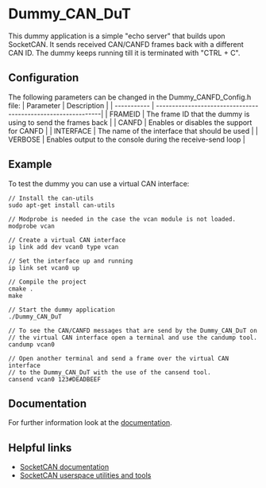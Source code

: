 # Dummy_CAN_DuT
This dummy application is a simple "echo server" that builds upon SocketCAN. 
It sends received CAN/CANFD frames back with a different CAN ID. 
The dummy keeps running till it is terminated with "CTRL + C". 

## Configuration
The following parameters can be changed in the Dummy_CANFD_Config.h file:
| Parameter   | Description                                                  |
| ----------- | -------------------------------------------------------------|
| FRAMEID     | The frame ID that the dummy is using to send the frames back |
| CANFD       | Enables or disables the support for CANFD                    |
| INTERFACE   | The name of the interface that should be used                |
| VERBOSE     | Enables output to the console during the receive-send loop   |

## Example
To test the dummy you can use a virtual CAN interface:

```
// Install the can-utils 
sudo apt-get install can-utils

// Modprobe is needed in the case the vcan module is not loaded.
modprobe vcan

// Create a virtual CAN interface
ip link add dev vcan0 type vcan

// Set the interface up and running
ip link set vcan0 up

// Compile the project
cmake .
make 

// Start the dummy application
./Dummy_CAN_DuT

// To see the CAN/CANFD messages that are send by the Dummy_CAN_DuT on 
// the virtual CAN interface open a terminal and use the candump tool.
candump vcan0

// Open another terminal and send a frame over the virtual CAN interface
// to the Dummy_CAN_DuT with the use of the cansend tool.
cansend vcan0 123#DEADBEEF
```

## Documentation
For further information look at the [documentation](https://mab0189.github.io/Dummy_CAN_DuT/index.html).

## Helpful links
- [SocketCAN documentation](https://www.kernel.org/doc/Documentation/networking/can.txt)
- [SocketCAN userspace utilities and tools](https://github.com/linux-can/can-utils)
